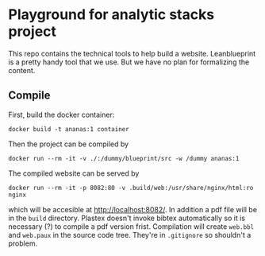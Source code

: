 # Playground for analytic stacks project

This repo contains the technical tools to help build a website.
Leanblueprint is a pretty handy tool that we use.
But we have no plan for formalizing the content.

## Compile

First, build the docker container:
```
docker build -t ananas:1 container
```
Then the project can be compiled by
```
docker run --rm -it -v ./:/dummy/blueprint/src -w /dummy ananas:1
```
The compiled website can be served by
```
docker run --rm -it -p 8082:80 -v .build/web:/usr/share/nginx/html:ro nginx
```
which will be accesible at
[http://localhost:8082/](http://localhost:8082/).
In addition a pdf file will be in the `build` directory.
Plastex doesn't invoke bibtex automatically so it is necessary (?) to compile a pdf version frist.
Compilation will create `web.bbl` and `web.paux` in the source code tree.
They're in `.gitignore` so shouldn't a problem.
